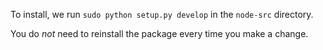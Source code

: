 To install, we run
`sudo python setup.py develop`
in the `node-src` directory.

You do *not* need to reinstall the package every time you make a change.



